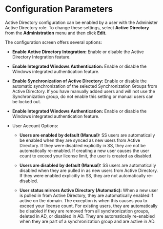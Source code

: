 [title]: # (Configuration Parameters)
[tags]: # (Active Directory)
[priority]: # (1000)

# Configuration Parameters

Active Directory configuration can be enabled by a user with the Administer Active Directory role. To change these settings, select **Active Directory** from the **Administration** menu and then click **Edit**.

The configuration screen offers several options:

- **Enable Active Directory Integration:** Enable or disable the Active Directory Integration feature.
- **Enable Integrated Windows Authentication:** Enable or disable the Windows integrated authentication feature.
- **Enable Synchronization of Active Directory:** Enable or disable the automatic synchronization of the selected Synchronization Groups from Active Directory. If you have manually added users and will not use the Synchronization group, do not enable this setting or manual users can be locked out.
- **Enable Integrated Windows Authentication:** Enable or disable the Windows integrated authentication feature.
- User Account Options:

   - **Users are enabled by default (Manual):** SS users are automatically be enabled when they are synced as new users from Active Directory. If they were disabled explicitly in SS, they are not be automatically re-enabled. If creating a new user causes the user count to exceed your license limit, the user is created as disabled.

   - **Users are disabled by default (Manual):** SS users are automatically disabled when they are pulled in as new users from Active Directory. If they were enabled explicitly in SS, they are not automatically re-disabled.

   - **User status mirrors Active Directory (Automatic):** When a new user is pulled in from Active Directory, they are automatically enabled if active on the domain. The exception is when this causes you to exceed your license count. For existing users, they are automatically be disabled if they are removed from all synchronization groups, deleted in AD, or disabled in AD. They are automatically re-enabled when they are part of a synchronization group and are active in AD.
